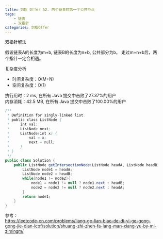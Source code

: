 ```yaml
---
title: 剑指 Offer 52. 两个链表的第一个公共节点
tags:
    - 链表
    - 双指针
categories: 剑指Offer
---
```


双指针解法

假设链表A的长度为m+b, 链表B的长度为n+b, 公共部分为b。
走过m+n+b后，两个指针一定会相遇。

复杂度分析
- 时间复杂度：O(M+N)
- 空间复杂度：O(1)

执行用时：2 ms, 在所有 Java 提交中击败了27.37%的用户  
内存消耗：42.5 MB, 在所有 Java 提交中击败了100.00%的用户

```java
/**
 * Definition for singly-linked list.
 * public class ListNode {
 *     int val;
 *     ListNode next;
 *     ListNode(int x) {
 *         val = x;
 *         next = null;
 *     }
 * }
 */
public class Solution {
    public ListNode getIntersectionNode(ListNode headA, ListNode headB) {
        ListNode node1 = headA;
        ListNode node2 = headB;
        while(node1 != node2){
            node1 = node1 != null ? node1.next : headB;
            node2 = node2 != null ? node2.next : headA;
        }
        return node1;
    }
}
```

参考：  
https://leetcode-cn.com/problems/liang-ge-lian-biao-de-di-yi-ge-gong-gong-jie-dian-lcof/solution/shuang-zhi-zhen-fa-lang-man-xiang-yu-by-ml-zimingm/